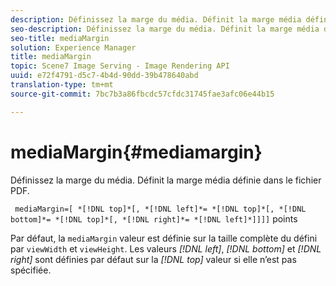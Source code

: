 ```yaml
---
description: Définissez la marge du média. Définit la marge média définie dans le fichier PDF.
seo-description: Définissez la marge du média. Définit la marge média définie dans le fichier PDF.
seo-title: mediaMargin
solution: Experience Manager
title: mediaMargin
topic: Scene7 Image Serving - Image Rendering API
uuid: e72f4791-d5c7-4b4d-90dd-39b478640abd
translation-type: tm+mt
source-git-commit: 7bc7b3a86fbcdc57cfdc31745fae3afc06e44b15

---
```



# mediaMargin{#mediamargin}

Définissez la marge du média. Définit la marge média définie dans le fichier PDF.

` mediaMargin=[ *[!DNL top]*[, *[!DNL left]*= *[!DNL top]*[, *[!DNL bottom]*= *[!DNL top]*[, *[!DNL right]*= *[!DNL left]*]]]]` points

Par défaut, la `mediaMargin` valeur est définie sur la taille complète du défini par `viewWidth` et `viewHeight`. Les valeurs *[!DNL left]*, *[!DNL bottom]* et *[!DNL right]* sont définies par défaut sur la *[!DNL top]* valeur si elle n’est pas spécifiée.
